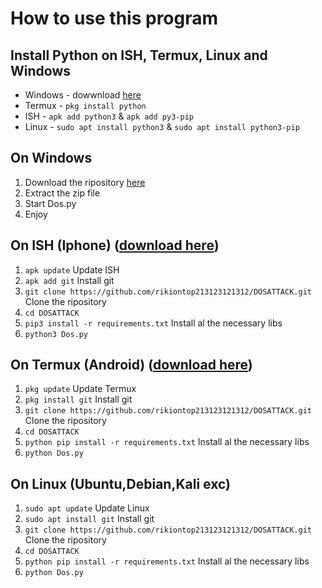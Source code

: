 # How to use this program



## Install Python on ISH, Termux, Linux and Windows

* Windows - dowwnload [here](https://www.python.org/ftp/python/3.10.10/python-3.10.10-amd64.exe)
* Termux - `pkg install python`
* ISH - `apk add python3` & `apk add py3-pip` 
* Linux - `sudo apt install python3` & `sudo apt install python3-pip`
## On Windows
1. Download the ripository [here](https://github.com/rikiontop213123121312/DOSATTACK/archive/refs/heads/main.zip)
2. Extract the zip file
3. Start Dos.py
4. Enjoy
## On ISH (Iphone) ([download here](https://apps.apple.com/us/app/ish-shell/id1436902243))
1. `apk update` Update ISH
2. `apk add git` Install git
3. `git clone https://github.com/rikiontop213123121312/DOSATTACK.git` Clone the ripository
4. `cd DOSATTACK`
5. `pip3 install -r requirements.txt` Install al the necessary libs
6. `python3 Dos.py`
## On Termux (Android) ([download here](https://play.google.com/store/apps/details?id=com.termux&hl=en))
1. `pkg update` Update Termux
2. `pkg install git` Install git
3. `git clone https://github.com/rikiontop213123121312/DOSATTACK.git` Clone the ripository
4. `cd DOSATTACK`
5. `python pip install -r requirements.txt` Install al the necessary libs
6. `python Dos.py`
## On Linux (Ubuntu,Debian,Kali exc)
1. `sudo apt update` Update Linux
2. `sudo apt install git` Install git
3. `git clone https://github.com/rikiontop213123121312/DOSATTACK.git` Clone the ripository
4. `cd DOSATTACK`
5. `python pip install -r requirements.txt` Install al the necessary libs
6. `python Dos.py`
